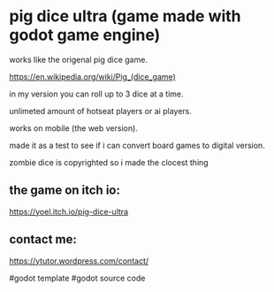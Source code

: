# pig dice ultra (game made with godot game engine)

works like the origenal pig dice game.

https://en.wikipedia.org/wiki/Pig_(dice_game)

in my version you can roll up to 3 dice at a time.

unlimeted amount of hotseat players or ai players.

works on mobile (the web version).

made it as a test to see if i can convert board games to digital version.

zombie dice is copyrighted so i made the clocest thing


## the game on itch io:

https://yoel.itch.io/pig-dice-ultra

## contact me:

https://ytutor.wordpress.com/contact/

#godot template #godot source code



